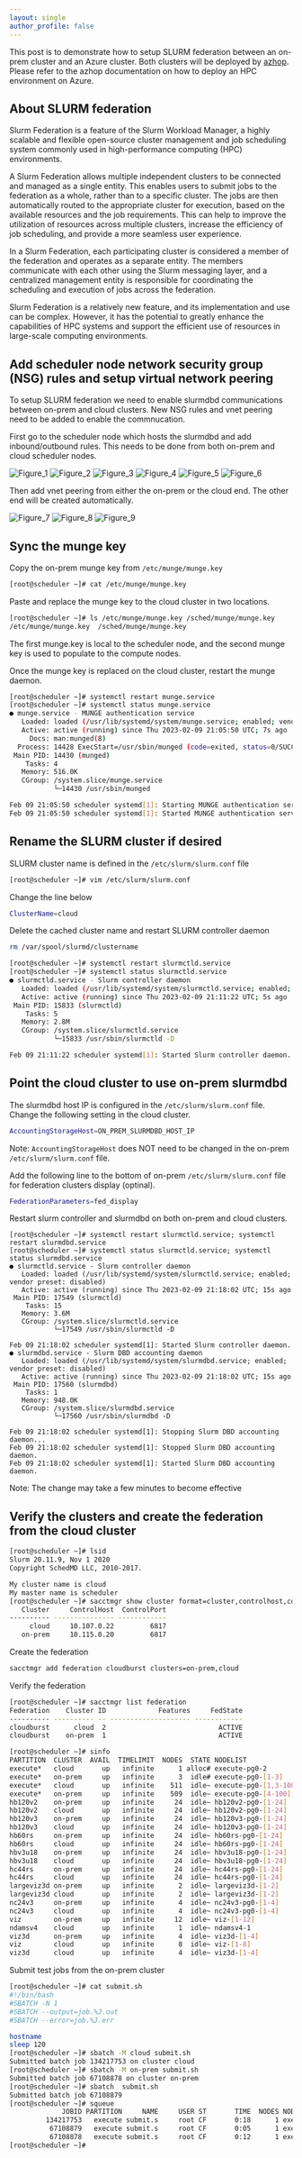 ```yaml
---
layout: single
author_profile: false
---
```



This post is to demonstrate how to setup SLURM federation between an on-prem cluster and an Azure cluster. Both clusters will be deployed by [azhop](https://azure.github.io/az-hop/). Please refer to the azhop documentation on how to deploy an HPC environment on Azure. 

## About SLURM federation
Slurm Federation is a feature of the Slurm Workload Manager, a highly scalable and flexible open-source cluster management and job scheduling system commonly used in high-performance computing (HPC) environments.

A Slurm Federation allows multiple independent clusters to be connected and managed as a single entity. This enables users to submit jobs to the federation as a whole, rather than to a specific cluster. The jobs are then automatically routed to the appropriate cluster for execution, based on the available resources and the job requirements. This can help to improve the utilization of resources across multiple clusters, increase the efficiency of job scheduling, and provide a more seamless user experience.

In a Slurm Federation, each participating cluster is considered a member of the federation and operates as a separate entity. The members communicate with each other using the Slurm messaging layer, and a centralized management entity is responsible for coordinating the scheduling and execution of jobs across the federation.

Slurm Federation is a relatively new feature, and its implementation and use can be complex. However, it has the potential to greatly enhance the capabilities of HPC systems and support the efficient use of resources in large-scale computing environments.

## Add scheduler node network security group (NSG) rules and setup virtual network peering
To setup SLURM federation we need to enable slurmdbd communications between on-prem and cloud clusters. New NSG rules and vnet peering need to be added to enable the commnucation. 

First go to the scheduler node which hosts the slurmdbd and add inbound/outbound rules. This needs to be done from both on-prem and cloud scheduler nodes.

![Figure_1](https://github.com/JingchaoZhang/JingchaoZhang.github.io/blob/master/_posts/2023-02-10-figures/1.png)
![Figure_2](https://github.com/JingchaoZhang/JingchaoZhang.github.io/blob/master/_posts/2023-02-10-figures/2.png)
![Figure_3](https://github.com/JingchaoZhang/JingchaoZhang.github.io/blob/master/_posts/2023-02-10-figures/3.png)
![Figure_4](https://github.com/JingchaoZhang/JingchaoZhang.github.io/blob/master/_posts/2023-02-10-figures/4.png)
![Figure_5](https://github.com/JingchaoZhang/JingchaoZhang.github.io/blob/master/_posts/2023-02-10-figures/5.png)
![Figure_6](https://github.com/JingchaoZhang/JingchaoZhang.github.io/blob/master/_posts/2023-02-10-figures/6.png)

Then add vnet peering from either the on-prem or the cloud end. The other end will be created automatically. 

![Figure_7](https://github.com/JingchaoZhang/JingchaoZhang.github.io/blob/master/_posts/2023-02-10-figures/7.png)
![Figure_8](https://github.com/JingchaoZhang/JingchaoZhang.github.io/blob/master/_posts/2023-02-10-figures/8.png)
![Figure_9](https://github.com/JingchaoZhang/JingchaoZhang.github.io/blob/master/_posts/2023-02-10-figures/9.png)

## Sync the munge key
Copy the on-prem munge key from `/etc/munge/munge.key`
```bash
[root@scheduler ~]# cat /etc/munge/munge.key
```
Paste and replace the munge key to the cloud cluster in two locations. 
```bash
[root@scheduler ~]# ls /etc/munge/munge.key /sched/munge/munge.key
/etc/munge/munge.key  /sched/munge/munge.key
```
The first munge.key is local to the scheduler node, and the second munge key is used to populate to the compute nodes. 

Once the munge key is replaced on the cloud cluster, restart the munge daemon. 
```bash
[root@scheduler ~]# systemctl restart munge.service 
[root@scheduler ~]# systemctl status munge.service
● munge.service - MUNGE authentication service
   Loaded: loaded (/usr/lib/systemd/system/munge.service; enabled; vendor preset: disabled)
   Active: active (running) since Thu 2023-02-09 21:05:50 UTC; 7s ago
     Docs: man:munged(8)
  Process: 14428 ExecStart=/usr/sbin/munged (code=exited, status=0/SUCCESS)
 Main PID: 14430 (munged)
    Tasks: 4
   Memory: 516.0K
   CGroup: /system.slice/munge.service
           └─14430 /usr/sbin/munged

Feb 09 21:05:50 scheduler systemd[1]: Starting MUNGE authentication service...
Feb 09 21:05:50 scheduler systemd[1]: Started MUNGE authentication service. 
```

## Rename the SLURM cluster if desired
SLURM cluster name is defined in the `/etc/slurm/slurm.conf` file
```bash
[root@scheduler ~]# vim /etc/slurm/slurm.conf
```
Change the line below
```bash
ClusterName=cloud
```
Delete the cached cluster name and restart SLURM controller daemon
```bash
rm /var/spool/slurmd/clustername
```
```bash
[root@scheduler ~]# systemctl restart slurmctld.service 
[root@scheduler ~]# systemctl status slurmctld.service
● slurmctld.service - Slurm controller daemon
   Loaded: loaded (/usr/lib/systemd/system/slurmctld.service; enabled; vendor preset: disabled)
   Active: active (running) since Thu 2023-02-09 21:11:22 UTC; 5s ago
 Main PID: 15833 (slurmctld)
    Tasks: 5
   Memory: 2.8M
   CGroup: /system.slice/slurmctld.service
           └─15833 /usr/sbin/slurmctld -D

Feb 09 21:11:22 scheduler systemd[1]: Started Slurm controller daemon.
```

## Point the cloud cluster to use on-prem slurmdbd
The slurmdbd host IP is configured in the `/etc/slurm/slurm.conf` file.
Change the following setting in the cloud cluster.
```bash
AccountingStorageHost=ON_PREM_SLURMDBD_HOST_IP
```
Note: `AccountingStorageHost` does NOT need to be changed in the on-prem `/etc/slurm/slurm.conf` file.

Add the following line to the bottom of on-prem `/etc/slurm/slurm.conf` file for federation clusters display (optinal). 
```bash
FederationParameters=fed_display
```
Restart slurm controller and slurmdbd on both on-prem and cloud clusters. 
```
[root@scheduler ~]# systemctl restart slurmctld.service; systemctl restart slurmdbd.service
[root@scheduler ~]# systemctl status slurmctld.service; systemctl status slurmdbd.service
● slurmctld.service - Slurm controller daemon
   Loaded: loaded (/usr/lib/systemd/system/slurmctld.service; enabled; vendor preset: disabled)
   Active: active (running) since Thu 2023-02-09 21:18:02 UTC; 15s ago
 Main PID: 17549 (slurmctld)
    Tasks: 15
   Memory: 3.6M
   CGroup: /system.slice/slurmctld.service
           └─17549 /usr/sbin/slurmctld -D

Feb 09 21:18:02 scheduler systemd[1]: Started Slurm controller daemon.
● slurmdbd.service - Slurm DBD accounting daemon
   Loaded: loaded (/usr/lib/systemd/system/slurmdbd.service; enabled; vendor preset: disabled) 
   Active: active (running) since Thu 2023-02-09 21:18:02 UTC; 15s ago
 Main PID: 17560 (slurmdbd)
    Tasks: 1
   Memory: 948.0K
   CGroup: /system.slice/slurmdbd.service
           └─17560 /usr/sbin/slurmdbd -D

Feb 09 21:18:02 scheduler systemd[1]: Stopping Slurm DBD accounting daemon...
Feb 09 21:18:02 scheduler systemd[1]: Stopped Slurm DBD accounting daemon.
Feb 09 21:18:02 scheduler systemd[1]: Started Slurm DBD accounting daemon.
```
Note: The change may take a few minutes to become effective

## Verify the clusters and create the federation from the cloud cluster
```bash
[root@scheduler ~]# lsid
Slurm 20.11.9, Nov 1 2020
Copyright SchedMD LLC, 2010-2017.

My cluster name is cloud
My master name is scheduler
[root@scheduler ~]# sacctmgr show cluster format=cluster,controlhost,controlport
   Cluster     ControlHost  ControlPort
---------- --------------- ------------
     cloud     10.107.0.22         6817
   on-prem     10.115.0.20         6817
```
Create the federation
```bash
sacctmgr add federation cloudburst clusters=on-prem,cloud
```
Verify the federation
```bash
[root@scheduler ~]# sacctmgr list federation
Federation    Cluster ID             Features     FedState
---------- ---------- -- -------------------- ------------
cloudburst      cloud  2                            ACTIVE
cloudburst    on-prem  1                            ACTIVE
```
```bash
[root@scheduler ~]# sinfo
PARTITION  CLUSTER  AVAIL  TIMELIMIT  NODES  STATE NODELIST
execute*   cloud       up   infinite      1 alloc# execute-pg0-2
execute*   on-prem     up   infinite      3  idle# execute-pg0-[1-3]
execute*   cloud       up   infinite    511  idle~ execute-pg0-[1,3-100],execute-pg1-[1-100],execute-pg2-[1-100],execute-pg3-[1-100],execute-pg4-[1-100],execute-pg5-[1-12]
execute*   on-prem     up   infinite    509  idle~ execute-pg0-[4-100],execute-pg1-[1-100],execute-pg2-[1-100],execute-pg3-[1-100],execute-pg4-[1-100],execute-pg5-[1-12]
hb120v2    on-prem     up   infinite     24  idle~ hb120v2-pg0-[1-24]
hb120v2    cloud       up   infinite     24  idle~ hb120v2-pg0-[1-24]
hb120v3    on-prem     up   infinite     24  idle~ hb120v3-pg0-[1-24]
hb120v3    cloud       up   infinite     24  idle~ hb120v3-pg0-[1-24]
hb60rs     on-prem     up   infinite     24  idle~ hb60rs-pg0-[1-24]
hb60rs     cloud       up   infinite     24  idle~ hb60rs-pg0-[1-24]
hbv3u18    on-prem     up   infinite     24  idle~ hbv3u18-pg0-[1-24]
hbv3u18    cloud       up   infinite     24  idle~ hbv3u18-pg0-[1-24]
hc44rs     on-prem     up   infinite     24  idle~ hc44rs-pg0-[1-24]
hc44rs     cloud       up   infinite     24  idle~ hc44rs-pg0-[1-24]
largeviz3d on-prem     up   infinite      2  idle~ largeviz3d-[1-2]
largeviz3d cloud       up   infinite      2  idle~ largeviz3d-[1-2]
nc24v3     on-prem     up   infinite      4  idle~ nc24v3-pg0-[1-4]
nc24v3     cloud       up   infinite      4  idle~ nc24v3-pg0-[1-4]
viz        on-prem     up   infinite     12  idle~ viz-[1-12]
ndamsv4    cloud       up   infinite      1  idle~ ndamsv4-1
viz3d      on-prem     up   infinite      4  idle~ viz3d-[1-4]
viz        cloud       up   infinite      8  idle~ viz-[1-8]
viz3d      cloud       up   infinite      4  idle~ viz3d-[1-4]
```
Submit test jobs from the on-prem cluster
```bash
[root@scheduler ~]# cat submit.sh 
#!/bin/bash
#SBATCH -N 1
#SBATCH --output=job.%J.out
#SBATCH --error=job.%J.err

hostname
sleep 120
[root@scheduler ~]# sbatch -M cloud submit.sh 
Submitted batch job 134217753 on cluster cloud
[root@scheduler ~]# sbatch -M on-prem submit.sh
Submitted batch job 67108878 on cluster on-prem
[root@scheduler ~]# sbatch  submit.sh
Submitted batch job 67108879
[root@scheduler ~]# squeue 
             JOBID PARTITION     NAME     USER ST       TIME  NODES NODELIST(REASON)
         134217753   execute submit.s     root CF       0:18      1 execute-pg0-3
          67108879   execute submit.s     root CF       0:05      1 execute-pg0-4
          67108878   execute submit.s     root CF       0:12      1 execute-pg0-1
[root@scheduler ~]#
```
